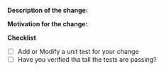 <!--

Welcome to the Kogito Serverless Operator! Before contributing, make sure to:

- Rebase your branch on the latest upstream main
- Link any relevant issues, PR's, or documentation
- Check that the commit message is concice and helpful:
    - When fixing an issue, add "Closes #<ISSUE_NUMBER>"
- Follow the below checklist 

-->

**Description of the change:**


**Motivation for the change:**


**Checklist**

- [ ] Add or Modify a unit test for your change
- [ ] Have you verified tha tall the tests are passing?